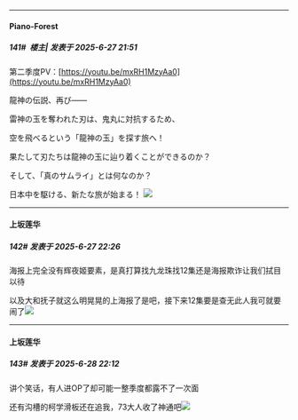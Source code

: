 ﻿
*****

####  Piano-Forest  
##### 141#         楼主| 发表于 2025-6-27 21:51

第二季度PV：[https://youtu.be/mxRH1MzyAa0](https://youtu.be/mxRH1MzyAa0)

龍神の伝説、再び――

雷神の玉を奪われた刃は、鬼丸に対抗するため、

空を飛べるという「龍神の玉」を探す旅へ！

果たして刃たちは龍神の玉に辿り着くことができるのか？

そして、「真のサムライ」とは何なのか？

日本中を駆ける、新たな旅が始まる！
<img src="https://p.sda1.dev/25/77158b8cbbc3ce425bc40226a48c8eae/20250627_214519.jpg" referrerpolicy="no-referrer">


*****

####  上坂莲华  
##### 142#       发表于 2025-6-27 22:26

海报上完全没有辉夜姬要素，是真打算找九龙珠找12集还是海报欺诈让我们拭目以待

以及大和抚子就这么明晃晃的上海报了是吧，接下来12集要是查无此人我可就要闹了<img src="https://static.stage1st.com/image/smiley/face2017/037.png" referrerpolicy="no-referrer">


*****

####  上坂莲华  
##### 143#       发表于 2025-6-28 22:12

讲个笑话，有人进OP了却可能一整季度都露不了一次面

还有沟槽的柯学滑板还在追我，73大人收了神通吧<img src="https://static.stage1st.com/image/smiley/face2017/067.png" referrerpolicy="no-referrer">

